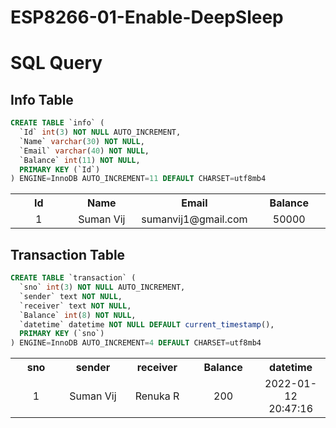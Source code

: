 # ESP8266-01-Enable-DeepSleep
# SQL Query
## Info Table

```sql
CREATE TABLE `info` (
  `Id` int(3) NOT NULL AUTO_INCREMENT,
  `Name` varchar(30) NOT NULL,
  `Email` varchar(40) NOT NULL,
  `Balance` int(11) NOT NULL,
  PRIMARY KEY (`Id`)
) ENGINE=InnoDB AUTO_INCREMENT=11 DEFAULT CHARSET=utf8mb4
```
<table>
    <tbody>
        <tr>
            <th style="text-align: center;" width="146">Id</th>
            <th style="text-align: center;" width="146">Name</th>
            <th style="text-align: center;" width="146">Email</th>
            <th style="text-align: center;" width="146">Balance</th>
        </tr>
        <tr>
            <td style="text-align: center;" width="146">1</td>
            <td style="text-align: center;" width="146">Suman Vij</td>
            <td style="text-align: center;" width="146">sumanvij1@gmail.com</td>
            <td style="text-align: center;" width="146">50000</td>
        </tr>
    </tbody>
</table>

## Transaction Table
```sql
CREATE TABLE `transaction` (
  `sno` int(3) NOT NULL AUTO_INCREMENT,
  `sender` text NOT NULL,
  `receiver` text NOT NULL,
  `Balance` int(8) NOT NULL,
  `datetime` datetime NOT NULL DEFAULT current_timestamp(),
  PRIMARY KEY (`sno`)
) ENGINE=InnoDB AUTO_INCREMENT=4 DEFAULT CHARSET=utf8mb4
```
<table>
    <tbody>
        <tr>
            <th style="text-align: center;" width="146">sno</th>
            <th style="text-align: center;" width="146">sender</th>
            <th style="text-align: center;" width="146">receiver</th>
            <th style="text-align: center;" width="146">Balance</th>
            <th style="text-align: center;" width="146">datetime</th>
        </tr>
        <tr>
            <td style="text-align: center;" width="146">1</td>
            <td style="text-align: center;" width="146">Suman Vij</td>
            <td style="text-align: center;" width="146">Renuka R</td>
            <td style="text-align: center;" width="146">200</td>
            <td style="text-align: center;" width="146">2022-01-12 20:47:16</td>
        </tr>
    </tbody>
</table>
